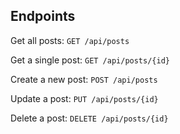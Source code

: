 
## Endpoints

Get all posts: `GET /api/posts`

Get a single post: `GET /api/posts/{id}`

Create a new post: `POST /api/posts`

Update a post: `PUT /api/posts/{id}`

Delete a post: `DELETE /api/posts/{id}`
